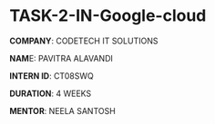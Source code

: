 # TASK-2-IN-Google-cloud

**COMPANY**: CODETECH IT SOLUTIONS

**NAM**E: PAVITRA ALAVANDI

**INTERN ID**: CT08SWQ

**DURATION**: 4 WEEKS

**MENTOR**: NEELA SANTOSH

#
